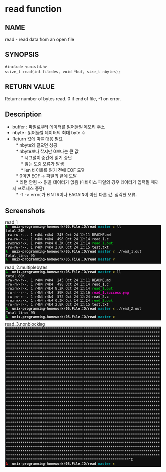 # read function
## NAME
read - read data from an open file
## SYNOPSIS
```
#include <unistd.h>
ssize_t read(int filedes, void *buf, size_t nbytes);
```
## RETURN VALUE
Return: number of bytes read. 0 if end of file, -1 on error.
## Description
* buffer : 파일로부터 데이터를 읽어들일 메모리 주소  
* nbyte : 읽어들일 데이터의 최대 byte 수  
* Return 값에 따른 대응 필요  
    * nbyte와 같으면 성공  
    * nbyte보다 작지만 0보다는 큰 값  
        * 시그널이 중간에 읽기 중단  
        * 읽는 도중 오류가 발생  
        * len 바이트를 읽기 전에 EOF 도달  
    * 0이면 EOF -> 파일의 끝에 도달  
    * 리턴 안됨 -> 읽을 데이터가 없음 (디바이스 파일의 경우 데이터가 입력될 때까지 프로세스 중단)  
    * -1 -> errno가 EINTR이나 EAGAIN이 아닌 다른 값. 심각한 오류.  

## Screenshots
read_1  
![read_1.success](./read_1.success.png?raw=true "read_1.success")  
read_2.multiplebytes  
![read_2.success](./read_2.success.png?raw=true "read_2.success")  
read_3.nonblocking  
![read_3.nonblocking](./read_3.nonblocking.png?raw=true "read_3.nonblocking")  
